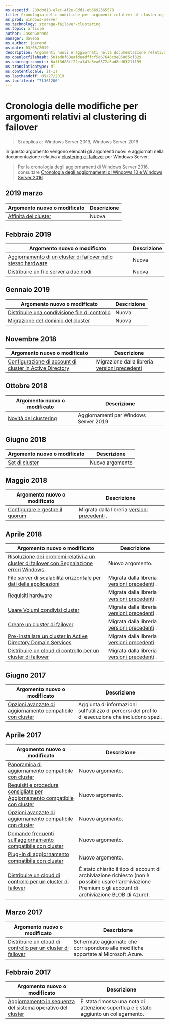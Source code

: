 ```yaml
---
ms.assetid: 289cbd10-e7ec-4f2e-8dd1-eb5692565578
title: Cronologia delle modifiche per argomenti relativi al clustering di failover
ms.prod: windows-server
ms.technology: storage-failover-clustering
ms.topic: article
author: JasonGerend
manager: daveba
ms.author: jgerend
ms.date: 03/08/2019
description: Argomenti nuovi e aggiornati nella documentazione relativa a clustering di failover per Windows Server 2016
ms.openlocfilehash: 501ad8f63eafdeadffcf5d67646c9e85005cf329
ms.sourcegitcommit: 6aff3d88ff22ea141a6ea6572a5ad8dd6321f199
ms.translationtype: MT
ms.contentlocale: it-IT
ms.lasthandoff: 09/27/2019
ms.locfileid: "71361206"
---
```

# <a name="change-history-for-failover-clustering-topics"></a>Cronologia delle modifiche per argomenti relativi al clustering di failover

>Si applica a: Windows Server 2019, Windows Server 2016

In questo argomento vengono elencati gli argomenti nuovi e aggiornati nella documentazione relativa a [clustering di failover](failover-clustering-overview.md) per Windows Server.

> Per la cronologia degli aggiornamenti di Windows Server 2016, consultare [Cronologia degli aggiornamenti di Windows 10 e Windows Server 2016](https://support.microsoft.com/help/4000825/windows-10-and-windows-server-2016-update-history).

## <a name="march-2019"></a>2019 marzo

|Argomento nuovo o modificato                                    |Descrizione |
|--------------------------------------------------------|------------|
|[Affinità del cluster](cluster-affinity.md)| Nuova     |

## <a name="february-2019"></a>Febbraio 2019

|Argomento nuovo o modificato                                    |Descrizione |
|--------------------------------------------------------|------------|
| [Aggiornamento di un cluster di failover nello stesso hardware](upgrade-option-same-hardware.md)| Nuova |
|[Distribuire un file server a due nodi](deploy-two-node-clustered-file-server.md)| Nuova |

## <a name="january-2019"></a>Gennaio 2019

|Argomento nuovo o modificato                                    |Descrizione |
|--------------------------------------------------------|------------|
|[Distribuire una condivisione file di controllo](file-share-witness.md)    | Nuova        |
|[Migrazione del dominio del cluster](cluster-domain-migration.md) | Nuova        |

## <a name="november-2018"></a>Novembre 2018

|Argomento nuovo o modificato|Descrizione|
|---|---|
|[Configurazione di account di cluster in Active Directory](configure-ad-accounts.md)|Migrazione dalla libreria [versioni precedenti](https://docs.microsoft.com/previous-versions/windows/it-pro/windows-server-2008-R2-and-2008/)|

## <a name="october-2018"></a>Ottobre 2018

|Argomento nuovo o modificato|Descrizione|
|---|---|
|[Novità del clustering](whats-new-in-failover-clustering.md)| Aggiornamenti per Windows Server 2019|

## <a name="june-2018"></a>Giugno 2018

|Argomento nuovo o modificato|Descrizione|
|---|---|
|[Set di cluster](../storage/storage-spaces/cluster-sets.md)| Nuovo argomento|

## <a name="may-2018"></a>Maggio 2018

|Argomento nuovo o modificato|Descrizione|
|---|---|
|[Configurare e gestire il quorum](manage-cluster-quorum.md) | Migrata dalla libreria [versioni precedenti](https://docs.microsoft.com/previous-versions/windows/it-pro/windows-server-2012-R2-and-2012) . |

## <a name="april-2018"></a>Aprile 2018

|Argomento nuovo o modificato|Descrizione|
|---|---|
|[Risoluzione dei problemi relativi a un cluster di failover con Segnalazione errori Windows](troubleshooting-using-WER-reports.md)| Nuovo argomento. |
|[File server di scalabilità orizzontale per dati delle applicazioni](sofs-overview.md)|Migrata dalla libreria [versioni precedenti](https://docs.microsoft.com/previous-versions/windows/it-pro/windows-server-2012-R2-and-2012) .|
|[Requisiti hardware](clustering-requirements.md)|Migrata dalla libreria [versioni precedenti](https://docs.microsoft.com/previous-versions/windows/it-pro/windows-server-2012-R2-and-2012) .|
|[Usare Volumi condivisi cluster](failover-cluster-csvs.md)|Migrata dalla libreria [versioni precedenti](https://docs.microsoft.com/previous-versions/windows/it-pro/windows-server-2012-R2-and-2012) .|
|[Creare un cluster di failover](create-failover-cluster.md)|Migrata dalla libreria [versioni precedenti](https://docs.microsoft.com/previous-versions/windows/it-pro/windows-server-2012-R2-and-2012) .|
|[Pre-installare un cluster in Active Directory Domain Services](prestage-cluster-adds.md)|Migrata dalla libreria [versioni precedenti](https://docs.microsoft.com/previous-versions/windows/it-pro/windows-server-2012-R2-and-2012) .|
|[Distribuire un cloud di controllo per un cluster di failover](deploy-cloud-witness.md)|Migrata dalla libreria [versioni precedenti](https://docs.microsoft.com/previous-versions/windows/it-pro/windows-server-2012-R2-and-2012) .|

## <a name="june-2017"></a>Giugno 2017

|Argomento nuovo o modificato|Descrizione|
|---|---|
|[Opzioni avanzate di aggiornamento compatibile con cluster](cluster-aware-updating-options.md)|Aggiunta di informazioni sull'utilizzo di percorsi del profilo di esecuzione che includono spazi.|

## <a name="april-2017"></a>Aprile 2017

|Argomento nuovo o modificato|Descrizione|
|---|---|
|[Panoramica di aggiornamento compatibile con cluster](cluster-aware-updating.md)|Nuovo argomento.|
|[Requisiti e procedure consigliate per Aggiornamento compatibile con cluster](cluster-aware-updating-requirements.md)|Nuovo argomento.|
|[Opzioni avanzate di aggiornamento compatibile con cluster](cluster-aware-updating-options.md)|Nuovo argomento.|
|[Domande frequenti sull'aggiornamento compatibile con cluster](cluster-aware-updating-faq.md)|Nuovo argomento.|
|[Plug-in di aggiornamento compatibile con cluster](cluster-aware-updating-plug-ins.md)|Nuovo argomento.|
|[Distribuire un cloud di controllo per un cluster di failover](deploy-cloud-witness.md)|È stato chiarito il tipo di account di archiviazione richiesto (non è possibile usare l'archiviazione Premium o gli account di archiviazione BLOB di Azure).|

## <a name="march-2017"></a>Marzo 2017

|Argomento nuovo o modificato|Descrizione|
|---|---|
|[Distribuire un cloud di controllo per un cluster di failover](deploy-cloud-witness.md)| Schermate aggiornate che corrispondono alle modifiche apportate al Microsoft Azure.|

## <a name="february-2017"></a>Febbraio 2017

|Argomento nuovo o modificato|Descrizione|
|---|---|
|[Aggiornamento in sequenza del sistema operativo del cluster](Cluster-Operating-System-Rolling-Upgrade.md)|È stata rimossa una nota di attenzione superflua e è stato aggiunto un collegamento.|